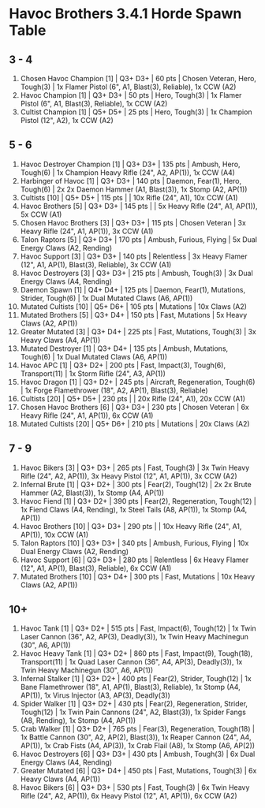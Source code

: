 # Havoc Brothers 3.4.1 Horde Spawn Table

## 3 - 4

1. Chosen Havoc Champion [1] | Q3+ D3+ | 60 pts | Chosen Veteran, Hero, Tough(3) | 1x Flamer Pistol (6", A1, Blast(3), Reliable), 1x CCW (A2)
1. Havoc Champion [1] | Q3+ D3+ | 50 pts | Hero, Tough(3) | 1x Flamer Pistol (6", A1, Blast(3), Reliable), 1x CCW (A2)
1. Cultist Champion [1] | Q5+ D5+ | 25 pts | Hero, Tough(3) | 1x Champion Pistol (12", A2), 1x CCW (A2)

## 5 - 6

1. Havoc Destroyer Champion [1] | Q3+ D3+ | 135 pts | Ambush, Hero, Tough(6) | 1x Champion Heavy Rifle (24", A2, AP(1)), 1x CCW (A4)
1. Harbinger of Havoc [1] | Q3+ D3+ | 140 pts | Daemon, Fear(1), Hero, Tough(6) | 2x 2x Daemon Hammer (A1, Blast(3)), 1x Stomp (A2, AP(1))
1. Cultists [10] | Q5+ D5+ | 115 pts |  | 10x Rifle (24", A1), 10x CCW (A1)
1. Havoc Brothers [5] | Q3+ D3+ | 145 pts |  | 5x Heavy Rifle (24", A1, AP(1)), 5x CCW (A1)
1. Chosen Havoc Brothers [3] | Q3+ D3+ | 115 pts | Chosen Veteran | 3x Heavy Rifle (24", A1, AP(1)), 3x CCW (A1)
1. Talon Raptors [5] | Q3+ D3+ | 170 pts | Ambush, Furious, Flying | 5x Dual Energy Claws (A2, Rending)
1. Havoc Support [3] | Q3+ D3+ | 140 pts | Relentless | 3x Heavy Flamer (12", A1, AP(1), Blast(3), Reliable), 3x CCW (A1)
1. Havoc Destroyers [3] | Q3+ D3+ | 215 pts | Ambush, Tough(3) | 3x Dual Energy Claws (A4, Rending)
1. Daemon Spawn [1] | Q4+ D4+ | 125 pts | Daemon, Fear(1), Mutations, Strider, Tough(6) | 1x Dual Mutated Claws (A6, AP(1))
1. Mutated Cultists [10] | Q5+ D6+ | 105 pts | Mutations | 10x Claws (A2)
1. Mutated Brothers [5] | Q3+ D4+ | 150 pts | Fast, Mutations | 5x Heavy Claws (A2, AP(1))
1. Greater Mutated [3] | Q3+ D4+ | 225 pts | Fast, Mutations, Tough(3) | 3x Heavy Claws (A4, AP(1))
1. Mutated Destroyer [1] | Q3+ D4+ | 135 pts | Ambush, Mutations, Tough(6) | 1x Dual Mutated Claws (A6, AP(1))
1. Havoc APC [1] | Q3+ D2+ | 200 pts | Fast, Impact(3), Tough(6), Transport(11) | 1x Storm Rifle (24", A3, AP(1))
1. Havoc Dragon [1] | Q3+ D2+ | 245 pts | Aircraft, Regeneration, Tough(6) | 1x Forge Flamethrower (18", A2, AP(1), Blast(3), Reliable)
1. Cultists [20] | Q5+ D5+ | 230 pts |  | 20x Rifle (24", A1), 20x CCW (A1)
1. Chosen Havoc Brothers [6] | Q3+ D3+ | 230 pts | Chosen Veteran | 6x Heavy Rifle (24", A1, AP(1)), 6x CCW (A1)
1. Mutated Cultists [20] | Q5+ D6+ | 210 pts | Mutations | 20x Claws (A2)

## 7 - 9

1. Havoc Bikers [3] | Q3+ D3+ | 265 pts | Fast, Tough(3) | 3x Twin Heavy Rifle (24", A2, AP(1)), 3x Heavy Pistol (12", A1, AP(1)), 3x CCW (A2)
1. Infernal Brute [1] | Q3+ D2+ | 300 pts | Fear(2), Tough(12) | 2x 2x Brute Hammer (A2, Blast(3)), 1x Stomp (A4, AP(1))
1. Havoc Fiend [1] | Q3+ D2+ | 390 pts | Fear(2), Regeneration, Tough(12) | 1x Fiend Claws (A4, Rending), 1x Steel Tails (A8, AP(1)), 1x Stomp (A4, AP(1))
1. Havoc Brothers [10] | Q3+ D3+ | 290 pts |  | 10x Heavy Rifle (24", A1, AP(1)), 10x CCW (A1)
1. Talon Raptors [10] | Q3+ D3+ | 340 pts | Ambush, Furious, Flying | 10x Dual Energy Claws (A2, Rending)
1. Havoc Support [6] | Q3+ D3+ | 280 pts | Relentless | 6x Heavy Flamer (12", A1, AP(1), Blast(3), Reliable), 6x CCW (A1)
1. Mutated Brothers [10] | Q3+ D4+ | 300 pts | Fast, Mutations | 10x Heavy Claws (A2, AP(1))

## 10+

1. Havoc Tank [1] | Q3+ D2+ | 515 pts | Fast, Impact(6), Tough(12) | 1x Twin Laser Cannon (36", A2, AP(3), Deadly(3)), 1x Twin Heavy Machinegun (30", A6, AP(1))
1. Havoc Heavy Tank [1] | Q3+ D2+ | 860 pts | Fast, Impact(9), Tough(18), Transport(11) | 1x Quad Laser Cannon (36", A4, AP(3), Deadly(3)), 1x Twin Heavy Machinegun (30", A6, AP(1))
1. Infernal Stalker [1] | Q3+ D2+ | 400 pts | Fear(2), Strider, Tough(12) | 1x Bane Flamethrower (18", A1, AP(1), Blast(3), Reliable), 1x Stomp (A4, AP(1)), 1x Virus Injector (A3, AP(3), Deadly(3))
1. Spider Walker [1] | Q3+ D2+ | 430 pts | Fear(2), Regeneration, Strider, Tough(12) | 1x Twin Pain Cannons (24", A2, Blast(3)), 1x Spider Fangs (A8, Rending), 1x Stomp (A4, AP(1))
1. Crab Walker [1] | Q3+ D2+ | 765 pts | Fear(3), Regeneration, Tough(18) | 1x Battle Cannon (30", A2, AP(2), Blast(3)), 1x Reaper Cannon (24", A4, AP(1)), 1x Crab Fists (A4, AP(3)), 1x Crab Flail (A8), 1x Stomp (A6, AP(2))
1. Havoc Destroyers [6] | Q3+ D3+ | 430 pts | Ambush, Tough(3) | 6x Dual Energy Claws (A4, Rending)
1. Greater Mutated [6] | Q3+ D4+ | 450 pts | Fast, Mutations, Tough(3) | 6x Heavy Claws (A4, AP(1))
1. Havoc Bikers [6] | Q3+ D3+ | 530 pts | Fast, Tough(3) | 6x Twin Heavy Rifle (24", A2, AP(1)), 6x Heavy Pistol (12", A1, AP(1)), 6x CCW (A2)